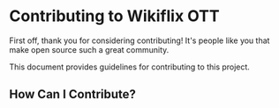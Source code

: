 # Contributing to Wikiflix OTT
First off, thank you for considering contributing! It's people like you that make open source such a great community.

This document provides guidelines for contributing to this project.
## How Can I Contribute?